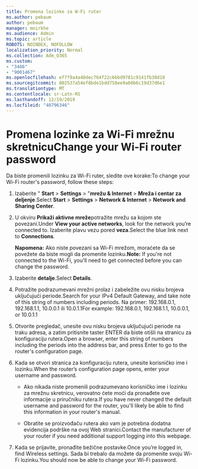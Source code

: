 ```yaml
---
title: Promena lozinke za W-Fi ruter
ms.author: pebaum
author: pebaum
manager: mnirkhe
ms.audience: Admin
ms.topic: article
ROBOTS: NOINDEX, NOFOLLOW
localization_priority: Normal
ms.collection: Adm_O365
ms.custom:
- "3486"
- "9001467"
ms.openlocfilehash: ef7f9a4a40dec764f22c66bd9781c9141fb30d10
ms.sourcegitcommit: 802537a54ef8bde1bdd758ee9a60b6c19d37d6e1
ms.translationtype: MT
ms.contentlocale: sr-Latn-RS
ms.lasthandoff: 12/19/2019
ms.locfileid: "40796346"
---
```

# <a name="change-your-wi-fi-router-password"></a><span data-ttu-id="1ff5b-102">Promena lozinke za Wi-Fi mrežnu skretnicu</span><span class="sxs-lookup"><span data-stu-id="1ff5b-102">Change your Wi-Fi router password</span></span>

<span data-ttu-id="1ff5b-103">Da biste promenili lozinku za Wi-Fi ruter, sledite ove korake:</span><span class="sxs-lookup"><span data-stu-id="1ff5b-103">To change your Wi-Fi router's password, follow these steps:</span></span>

1. <span data-ttu-id="1ff5b-104">Izaberite " **Start** > **Settings** > "**mrežu & Internet** > **Mreža i centar za deljenje**.</span><span class="sxs-lookup"><span data-stu-id="1ff5b-104">Select **Start** > **Settings** > **Network & Internet** > **Network and Sharing Center**.</span></span>

2. <span data-ttu-id="1ff5b-105">U okviru **Prikaži aktivne mreže**potražite mrežu sa kojom ste povezani.</span><span class="sxs-lookup"><span data-stu-id="1ff5b-105">Under **View your active networks**, look for the network you’re connected to.</span></span> <span data-ttu-id="1ff5b-106">Izaberite plavu vezu pored **veza**.</span><span class="sxs-lookup"><span data-stu-id="1ff5b-106">Select the blue link next to **Connections**.</span></span><br>

   <span data-ttu-id="1ff5b-107">**Napomena:** Ako niste povezani sa Wi-Fi mrežom, moraćete da se povežete da biste mogli da promenite lozinku.</span><span class="sxs-lookup"><span data-stu-id="1ff5b-107">**Note:** If you're not connected to the Wi-Fi, you'll need to get connected before you can change the password.</span></span>

3. <span data-ttu-id="1ff5b-108">Izaberite **detalje**.</span><span class="sxs-lookup"><span data-stu-id="1ff5b-108">Select **Details**.</span></span>

4. <span data-ttu-id="1ff5b-109">Potražite podrazumevani mrežni prolaz i zabeležite ovu nisku brojeva uključujući periode.</span><span class="sxs-lookup"><span data-stu-id="1ff5b-109">Search for your IPv4 Default Gateway, and take note of this string of numbers including periods.</span></span> <span data-ttu-id="1ff5b-110">Na primer: 192.168.0.1, 192.168.1.1, 10.0.0.1 ili 10.0.1.1</span><span class="sxs-lookup"><span data-stu-id="1ff5b-110">For example: 192.168.0.1, 192.168.1.1, 10.0.0.1, or 10.0.1.1</span></span>

5. <span data-ttu-id="1ff5b-111">Otvorite pregledač, unesite ovu nisku brojeva uključujući periode na traku adresa, a zatim pritisnite taster ENTER da biste otišli na stranicu za konfiguraciju rutera.</span><span class="sxs-lookup"><span data-stu-id="1ff5b-111">Open a browser, enter this string of numbers including the periods into the address bar, and press Enter to go to the router's configuration page.</span></span>

6. <span data-ttu-id="1ff5b-112">Kada se otvori stranica za konfiguraciju rutera, unesite korisničko ime i lozinku.</span><span class="sxs-lookup"><span data-stu-id="1ff5b-112">When the router’s configuration page opens, enter your username and password.</span></span><br>
   - <span data-ttu-id="1ff5b-113">Ako nikada niste promenili podrazumevano korisničko ime i lozinku za mrežnu skretnicu, verovatno ćete moći da pronađete ove informacije u priručniku rutera.</span><span class="sxs-lookup"><span data-stu-id="1ff5b-113">If you have never changed the default username and password for the router, you'll likely be able to find this information in your router's manual.</span></span>

   - <span data-ttu-id="1ff5b-114">Obratite se proizvođaču rutera ako vam je potrebna dodatna evidencija podrške na ovoj Web stranici.</span><span class="sxs-lookup"><span data-stu-id="1ff5b-114">Contact the manufacturer of your router if you need additional support logging into this webpage.</span></span>

7. <span data-ttu-id="1ff5b-115">Kada se prijavite, pronađite bežične postavke.</span><span class="sxs-lookup"><span data-stu-id="1ff5b-115">Once you’re logged in, find Wireless settings.</span></span> <span data-ttu-id="1ff5b-116">Sada bi trebalo da možete da promenite svoju Wi-Fi lozinku.</span><span class="sxs-lookup"><span data-stu-id="1ff5b-116">You should now be able to change your Wi-Fi password.</span></span>
